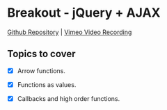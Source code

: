 # Breakout - jQuery + AJAX
[Github Repository]() | [Vimeo Video Recording]()

## Topics to cover
* [X] Arrow functions.
* [X] Functions as values.
* [X] Callbacks and high order functions.

